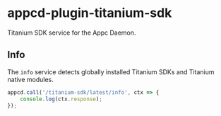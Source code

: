 # appcd-plugin-titanium-sdk

Titanium SDK service for the Appc Daemon.

## Info

The `info` service detects globally installed Titanium SDKs and Titanium native modules.

```js
appcd.call('/titanium-sdk/latest/info', ctx => {
	console.log(ctx.response);
});
```
